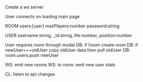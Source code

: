 Create a ws server

User connects on loading main page

ROOM
users:[user]
maxPlayers:number
password:string

USER
username:string, 
_id:string, 
life:number, 
position:number

User requires room through modal
DB: if !room create room
DB: if newUser===oldUser copy oldUser data then pull oldUser
DB: room.users.push newUser

WS: emit new rooms
WS: to room: emit new user stats

CL: listen to api changes
